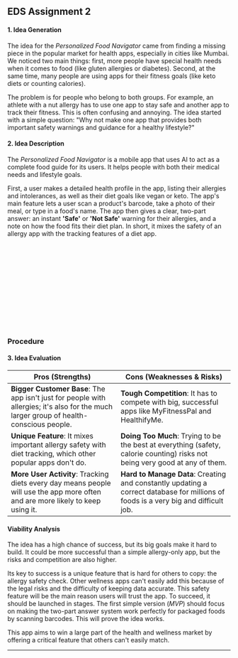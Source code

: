 

## EDS Assignment 2


#### **1. Idea Generation**

The idea for the _Personalized Food Navigator_ came from finding a missing piece in the popular market for health apps, especially in cities like Mumbai. We noticed two main things: first, more people have special health needs when it comes to food (like gluten allergies or diabetes). Second, at the same time, many people are using apps for their fitness goals (like keto diets or counting calories).

The problem is for people who belong to both groups. For example, an athlete with a nut allergy has to use one app to stay safe and another app to track their fitness. This is often confusing and annoying. The idea started with a simple question: "Why not make one app that provides both important safety warnings and guidance for a healthy lifestyle?"

#### **2. Idea Description**

The _Personalized Food Navigator_ is a mobile app that uses AI to act as a complete food guide for its users. It helps people with both their medical needs and lifestyle goals.

First, a user makes a detailed health profile in the app, listing their allergies and intolerances, as well as their diet goals like vegan or keto. The app's main feature lets a user scan a product's barcode, take a photo of their meal, or type in a food's name. The app then gives a clear, two-part answer: an instant **'Safe'** or **'Not Safe'** warning for their allergies, and a note on how the food fits their diet plan. In short, it mixes the safety of an allergy app with the tracking features of a diet app.

<br>
<br>
<br><br> <br>
<br><br>
<br><br><br><br>


### Procedure
#### **3. Idea Evaluation**

| Pros (Strengths) | Cons (Weaknesses & Risks) |
| --- | --- |
| **Bigger Customer Base**: The app isn't just for people with allergies; it's also for the much larger group of health-conscious people. | **Tough Competition**: It has to compete with big, successful apps like MyFitnessPal and HealthifyMe. |
| **Unique Feature**: It mixes important allergy safety with diet tracking, which other popular apps don't do. | **Doing Too Much**: Trying to be the best at everything (safety, calorie counting) risks not being very good at any of them. |
| **More User Activity**: Tracking diets every day means people will use the app more often and are more likely to keep using it. | **Hard to Manage Data**: Creating and constantly updating a correct database for millions of foods is a very big and difficult job. |

#### **Viability Analysis**

The idea has a high chance of success, but its big goals make it hard to build. It could be more successful than a simple allergy-only app, but the risks and competition are also higher.

Its key to success is a unique feature that is hard for others to copy: the allergy safety check. Other wellness apps can't easily add this because of the legal risks and the difficulty of keeping data accurate. This safety feature will be the main reason users will trust the app. To succeed, it should be launched in stages. The first simple version (_MVP_) should focus on making the two-part answer system work perfectly for packaged foods by scanning barcodes. This will prove the idea works.

This app aims to win a large part of the health and wellness market by offering a critical feature that others can't easily match.

***

